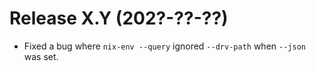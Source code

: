 # Release X.Y (202?-??-??)

- Fixed a bug where `nix-env --query` ignored `--drv-path` when `--json` was set.